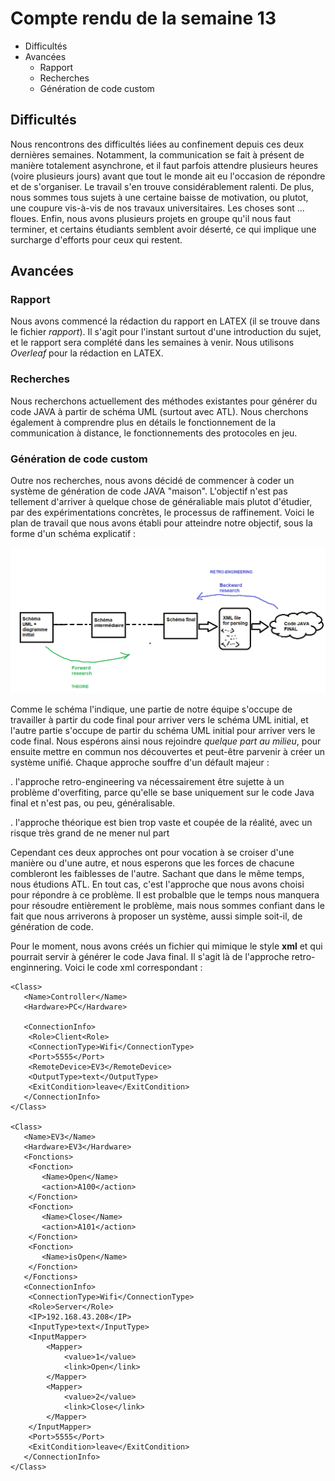 # Compte rendu de la semaine 13

- Difficultés
- Avancées
    - Rapport
    - Recherches
    - Génération de code custom

## Difficultés

Nous rencontrons des difficultés liées au confinement depuis ces deux dernières semaines. Notamment, la communication se fait à présent
de manière totalement asynchrone, et il faut parfois attendre plusieurs heures (voire plusieurs jours) avant que tout le monde ait eu l'occasion
de répondre et de s'organiser. Le travail s'en trouve considérablement ralenti. 
De plus, nous sommes tous sujets à une certaine baisse de motivation, ou plutot, une coupure vis-à-vis de nos travaux universitaires. Les choses sont ... floues.
Enfin, nous avons plusieurs projets en groupe qu'il nous faut terminer, et certains étudiants semblent avoir déserté, ce qui implique une surcharge d'efforts pour ceux qui restent.

## Avancées

### Rapport

Nous avons commencé la rédaction du rapport en LATEX (il se trouve dans le fichier *rapport*). Il s'agit pour l'instant surtout d'une introduction du sujet,
et le rapport sera complété dans les semaines à venir. Nous utilisons *Overleaf* pour la rédaction en LATEX.

### Recherches

Nous recherchons actuellement des méthodes existantes pour générer du code JAVA à partir de schéma UML (surtout avec ATL). Nous cherchons également à comprendre
plus en détails le fonctionnement de la communication à distance, le fonctionnements des protocoles en jeu.

### Génération de code custom

Outre nos recherches, nous avons décidé de commencer à coder un système de génération de code JAVA "maison". L'objectif n'est pas tellement d'arriver à quelque chose
de généraliable mais plutot d'étudier, par des expérimentations concrètes, le processus de raffinement. Voici le plan de travail que nous avons établi pour atteindre notre objectif,
sous la forme d'un schéma explicatif : 

<img src="img/WorkMethodology.png">

Comme le schéma l'indique, une partie de notre équipe s'occupe de travailler à partir du code final pour arriver vers le schéma UML initial, et l'autre partie s'occupe de partir
du schéma UML initial pour arriver vers le code final. Nous espérons ainsi nous rejoindre *quelque part au milieu*, pour ensuite mettre en commun nos découvertes et peut-être parvenir
à créer un système unifié. Chaque approche souffre d'un défault majeur :

. l'approche retro-engineering va nécessairement être sujette à un problème d'overfiting, parce qu'elle se base uniquement sur le code Java final et n'est pas, ou peu, généralisable.

. l'approche théorique est bien trop vaste et coupée de la réalité, avec un risque très grand de ne mener nul part

Cependant ces deux approches ont pour vocation à se croiser d'une manière ou d'une autre, et nous esperons que les forces de chacune combleront les faiblesses de l'autre.
Sachant que dans le même temps, nous étudions ATL. En tout cas, c'est l'approche que nous avons choisi pour répondre à ce problème. Il est probalble que le temps nous manquera pour
résoudre entièrement le problème, mais nous sommes confiant dans le fait que nous arriverons à proposer un système, aussi simple soit-il, de génération de code.

Pour le moment, nous avons créés un fichier qui mimique le style **xml** et qui pourrait servir à générer le code Java final. Il s'agit là de l'approche retro-enginnering.
Voici le code xml correspondant : 

```
<Class>
   <Name>Controller</Name>
   <Hardware>PC</Hardware>
   
   <ConnectionInfo>
	<Role>Client<Role>
	<ConnectionType>Wifi</ConnectionType>
	<Port>5555</Port>
	<RemoteDevice>EV3</RemoteDevice>
	<OutputType>text</OutputType>
	<ExitCondition>leave</ExitCondition>
   </ConnectionInfo>
</Class>

<Class>
   <Name>EV3</Name>
   <Hardware>EV3</Hardware>
   <Fonctions>
	<Fonction>
	   <Name>Open</Name>
	   <action>A100</action>
	</Fonction>
	<Fonction>
	   <Name>Close</Name>
	   <action>A101</action>
	</Fonction>
	<Fonction>
	   <Name>isOpen</Name>
	</Fonction>
   </Fonctions>
   <ConnectionInfo>
	<ConnectionType>Wifi</ConnectionType>
	<Role>Server</Role>
	<IP>192.168.43.208</IP>
	<InputType>text</InputType>
	<InputMapper>
		<Mapper>
			<value>1</value>
			<link>Open</link>
		</Mapper>
		<Mapper>
			<value>2</value>
			<link>Close</link>
		</Mapper>
	</InputMapper>
	<Port>5555</Port>
	<ExitCondition>leave</ExitCondition>
   </ConnectionInfo>
</Class>
``` 
